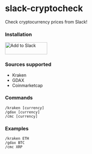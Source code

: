 # slack-cryptocheck

Check cryptocurrency prices from Slack!

### Installation

<a href="https://slack.com/oauth/authorize?scope=commands&client_id=250370873093.250938032211"><img alt="Add to Slack" height="40" width="139" src="https://platform.slack-edge.com/img/add_to_slack.png" srcset="https://platform.slack-edge.com/img/add_to_slack.png 1x, https://platform.slack-edge.com/img/add_to_slack@2x.png 2x" /></a>

### Sources supported

- Kraken
- GDAX
- Coinmarketcap

### Commands

```
/kraken [currency]
/gdax [currency]
/cmc [currency]
```

### Examples

```
/kraken ETH
/gdax BTC
/cmc XRP
```
